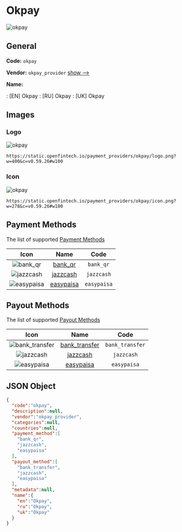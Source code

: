 
# Okpay 
![okpay](https://static.openfintech.io/payment_providers/okpay/logo.png?w=400&c=v0.59.26#w100)  

## General 
 
**Code:** `okpay` 
 
**Vendor:** `okpay_provider` [show -->](/vendors/okpay_provider/) 
 
**Name:** 
 
:	[EN] Okpay 
:	[RU] Okpay 
:	[UK] Okpay 
 

## Images 

### Logo 
 
![okpay](https://static.openfintech.io/payment_providers/okpay/logo.png?w=400&c=v0.59.26#w100)  

```
https://static.openfintech.io/payment_providers/okpay/logo.png?w=400&c=v0.59.26#w100
```  

### Icon 
 
![okpay](https://static.openfintech.io/payment_providers/okpay/icon.png?w=278&c=v0.59.26#w100)  

```
https://static.openfintech.io/payment_providers/okpay/icon.png?w=278&c=v0.59.26#w100
```  

## Payment Methods 
 
The list of supported [Payment Methods](/payment-methods/) 

|Icon|Name|Code| 
|:---:|:---:|:---:| 
|![bank_qr](https://static.openfintech.io/payment_methods/bank_qr/icon.svg?w=278&c=v0.59.26#w100) |[bank_qr](/payment-methods/bank_qr/)|`bank_qr`| 
|![jazzcash](https://static.openfintech.io/payment_methods/jazzcash/icon.svg?w=278&c=v0.59.26#w100) |[jazzcash](/payment-methods/jazzcash/)|`jazzcash`| 
|![easypaisa](https://static.openfintech.io/payment_methods/easypaisa/icon.svg?w=278&c=v0.59.26#w100) |[easypaisa](/payment-methods/easypaisa/)|`easypaisa`| 
 

## Payout Methods 
 
The list of supported [Payout Methods](/payout-methods/) 

|Icon|Name|Code| 
|:---:|:---:|:---:| 
|![bank_transfer](https://static.openfintech.io/payout_methods/bank_transfer/icon.svg?w=278&c=v0.59.26#w40) |[bank_transfer](payout-methodsbank_transfer/)|`bank_transfer`| 
|![jazzcash](https://static.openfintech.io/payout_methods/jazzcash/icon.png?w=278&c=v0.59.26#w40) |[jazzcash](payout-methodsjazzcash/)|`jazzcash`| 
|![easypaisa](https://static.openfintech.io/payout_methods/easypaisa/icon.png?w=278&c=v0.59.26#w40) |[easypaisa](payout-methodseasypaisa/)|`easypaisa`| 
 

## JSON Object 

```json
{
  "code":"okpay",
  "description":null,
  "vendor":"okpay_provider",
  "categories":null,
  "countries":null,
  "payment_method":[
    "bank_qr",
    "jazzcash",
    "easypaisa"
  ],
  "payout_method":[
    "bank_transfer",
    "jazzcash",
    "easypaisa"
  ],
  "metadata":null,
  "name":{
    "en":"Okpay",
    "ru":"Okpay",
    "uk":"Okpay"
  }
}
```  
